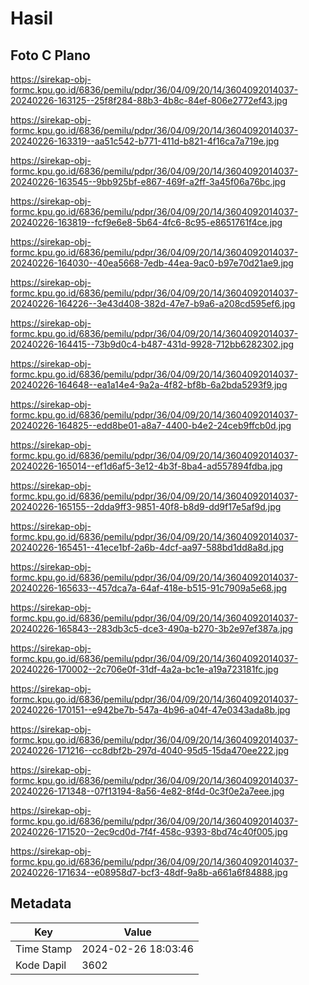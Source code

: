 # Hasil

## Foto C Plano

https://sirekap-obj-formc.kpu.go.id/6836/pemilu/pdpr/36/04/09/20/14/3604092014037-20240226-163125--25f8f284-88b3-4b8c-84ef-806e2772ef43.jpg

https://sirekap-obj-formc.kpu.go.id/6836/pemilu/pdpr/36/04/09/20/14/3604092014037-20240226-163319--aa51c542-b771-411d-b821-4f16ca7a719e.jpg

https://sirekap-obj-formc.kpu.go.id/6836/pemilu/pdpr/36/04/09/20/14/3604092014037-20240226-163545--9bb925bf-e867-469f-a2ff-3a45f06a76bc.jpg

https://sirekap-obj-formc.kpu.go.id/6836/pemilu/pdpr/36/04/09/20/14/3604092014037-20240226-163819--fcf9e6e8-5b64-4fc6-8c95-e8651761f4ce.jpg

https://sirekap-obj-formc.kpu.go.id/6836/pemilu/pdpr/36/04/09/20/14/3604092014037-20240226-164030--40ea5668-7edb-44ea-9ac0-b97e70d21ae9.jpg

https://sirekap-obj-formc.kpu.go.id/6836/pemilu/pdpr/36/04/09/20/14/3604092014037-20240226-164226--3e43d408-382d-47e7-b9a6-a208cd595ef6.jpg

https://sirekap-obj-formc.kpu.go.id/6836/pemilu/pdpr/36/04/09/20/14/3604092014037-20240226-164415--73b9d0c4-b487-431d-9928-712bb6282302.jpg

https://sirekap-obj-formc.kpu.go.id/6836/pemilu/pdpr/36/04/09/20/14/3604092014037-20240226-164648--ea1a14e4-9a2a-4f82-bf8b-6a2bda5293f9.jpg

https://sirekap-obj-formc.kpu.go.id/6836/pemilu/pdpr/36/04/09/20/14/3604092014037-20240226-164825--edd8be01-a8a7-4400-b4e2-24ceb9ffcb0d.jpg

https://sirekap-obj-formc.kpu.go.id/6836/pemilu/pdpr/36/04/09/20/14/3604092014037-20240226-165014--ef1d6af5-3e12-4b3f-8ba4-ad557894fdba.jpg

https://sirekap-obj-formc.kpu.go.id/6836/pemilu/pdpr/36/04/09/20/14/3604092014037-20240226-165155--2dda9ff3-9851-40f8-b8d9-dd9f17e5af9d.jpg

https://sirekap-obj-formc.kpu.go.id/6836/pemilu/pdpr/36/04/09/20/14/3604092014037-20240226-165451--41ece1bf-2a6b-4dcf-aa97-588bd1dd8a8d.jpg

https://sirekap-obj-formc.kpu.go.id/6836/pemilu/pdpr/36/04/09/20/14/3604092014037-20240226-165633--457dca7a-64af-418e-b515-91c7909a5e68.jpg

https://sirekap-obj-formc.kpu.go.id/6836/pemilu/pdpr/36/04/09/20/14/3604092014037-20240226-165843--283db3c5-dce3-490a-b270-3b2e97ef387a.jpg

https://sirekap-obj-formc.kpu.go.id/6836/pemilu/pdpr/36/04/09/20/14/3604092014037-20240226-170002--2c706e0f-31df-4a2a-bc1e-a19a723181fc.jpg

https://sirekap-obj-formc.kpu.go.id/6836/pemilu/pdpr/36/04/09/20/14/3604092014037-20240226-170151--e942be7b-547a-4b96-a04f-47e0343ada8b.jpg

https://sirekap-obj-formc.kpu.go.id/6836/pemilu/pdpr/36/04/09/20/14/3604092014037-20240226-171216--cc8dbf2b-297d-4040-95d5-15da470ee222.jpg

https://sirekap-obj-formc.kpu.go.id/6836/pemilu/pdpr/36/04/09/20/14/3604092014037-20240226-171348--07f13194-8a56-4e82-8f4d-0c3f0e2a7eee.jpg

https://sirekap-obj-formc.kpu.go.id/6836/pemilu/pdpr/36/04/09/20/14/3604092014037-20240226-171520--2ec9cd0d-7f4f-458c-9393-8bd74c40f005.jpg

https://sirekap-obj-formc.kpu.go.id/6836/pemilu/pdpr/36/04/09/20/14/3604092014037-20240226-171634--e08958d7-bcf3-48df-9a8b-a661a6f84888.jpg


## Metadata

| Key        | Value               |
| ---------- | ------------------- |
| Time Stamp | 2024-02-26 18:03:46 |
| Kode Dapil | 3602                |



